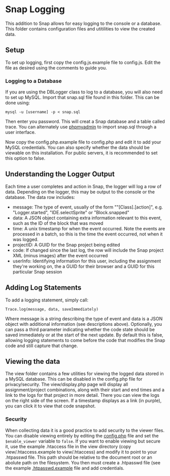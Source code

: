 # Snap Logging

This addition to Snap allows for easy logging to the console or a database. This folder contains configuration files and utitilities to view the created data.

## Setup

To set up logging, first copy the config.js.example file to config.js. Edit the file as desired using the comments to guide you.

### Logging to a Database

If you are using the DBLogger class to log to a database, you will also need to set up MySQL. Import that snap.sql file found in this folder. This can be done using:

    mysql -u [username] -p < snap.sql
	
Then enter you password. This will creat a Snap database and a table called trace. You can alternately use [phpmyadmin](https://www.phpmyadmin.net/) to import snap.sql through a user interface.

Now copy the config.php.example file to config.php and edit it to add your MySQL credentials. You can also specify whether the data should be viewable on this installation. For public servers, it is recommended to set this option to false.

## Understanding the Logger Output

Each time a user completes and action in Snap, the logger will log a row of data. Depending on the logger, this may be output to the console or the database. The data row includes:

* message: The type of event, usually of the form ""[Class].[action]", e.g. "Logger.started", "IDE.selectSprite" or "Block.snapped"
* data: A JSON object containing extra information relevant to this event, such as the ID of the block that was moved
* time: A unix timestamp for when the event occurred. Note the events are processed in a batch, so this is the time the event occurred, not when it was logged.
* projectID: A GUID for the Snap project being edited
* code: If changed since the last log, the row will include the Snap project XML (minus images) after the event occurred
* userInfo: Identifying information for this user, including the assignment they're working on, the a GUID for their browser and a GUID for this particular Snap session

## Adding Log Statements

To add a logging statement, simply call:

    Trace.log(message, data, saveImmediately)
	
Where message is a string describing the type of event and data is a JSON object with additional information (see descriptions above). Optionally, you can pass a third parameter indicating whether the code state should be saved immediately or at the start of the next update. By default this is false, allowing logging statements to come before the code that modifies the Snap code and still capture that change.

## Viewing the data

The view folder contains a few utilities for viewing the logged data stored in a MySQL database. This can be disabled in the config.php file for privacy/security. The view/display.php page will display all assignment/project combinations, along with their start and end times and a link to the logs for that project in more detail. There you can view the logs on the right side of the screen. If a timestamp displays as a link (in purple), you can click it to view that code snapshot.

### Security

When collecting data it is a good practice to add security to the viewer files. You can disable viewing entirely by editing the [config.php](config.php) file and set the `$enable_viewer` variable to `false`.
If you want to enable viewing but secure it, use the example .htaccess file in the view directory (copy view/.htaccess.example to view/.htaccess) and modify it to point to your .htpasswd file. This path should be relative to the document root or an abolute path on the filesystem.
You then must create a .htpasswd file (see the example [.htpasswd.example](../.htpasswd.example) file and add credentials.